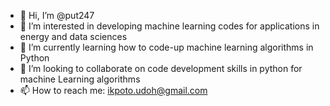 - 👋 Hi, I’m @put247
- 👀 I’m interested in developing machine learning codes for applications in energy and data sciences
- 🌱 I’m currently learning how to code-up machine learning algorithms in Python
- 💞️ I’m looking to collaborate on code development skills in python for machine Learning algorithms
- 📫 How to reach me: ikpoto.udoh@gmail.com

<!---
put247/put247 is a ✨ special ✨ repository because its `README.md` (this file) appears on your GitHub profile.
You can click the Preview link to take a look at your changes.
--->
